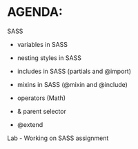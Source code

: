 # AGENDA:

SASS

- variables in SASS

- nesting styles in SASS

- includes in SASS (partials and @import)

- mixins in SASS (@mixin and @include)

- operators (Math)

- & parent selector

- @extend

Lab - Working on SASS assignment

